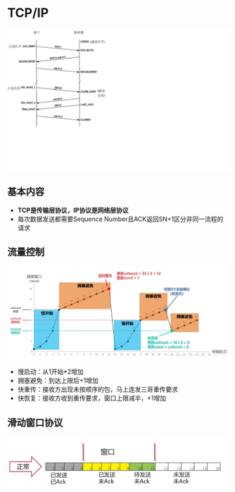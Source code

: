 # TCP/IP

![TCP](./TCP.png)

## 基本内容

* **TCP是传输层协议，IP协议是网络层协议**
* 每次数据发送都需要Sequence Number且ACK返回SN+1区分非同一流程的请求

## 流量控制

![拥塞控制](./拥塞控制.png)

* 慢启动：从1开始*2增加
* 拥塞避免：到达上限后+1增加
* 快重传：接收方出现未按顺序的包，马上连发三哥重传要求
* 快恢复：接收方收到重传要求，窗口上限减半，+1增加

## 滑动窗口协议

![滑动窗口协议](./滑动窗口协议.png)
